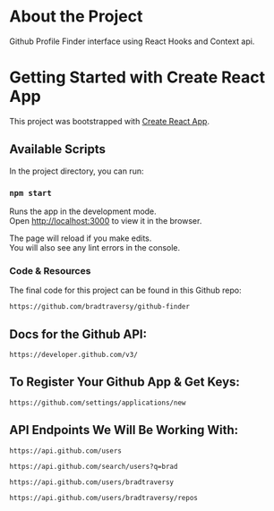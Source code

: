 # About the Project

Github Profile Finder interface using React Hooks and Context api.

# Getting Started with Create React App

This project was bootstrapped with [Create React App](https://github.com/facebook/create-react-app).

## Available Scripts

In the project directory, you can run:

### `npm start`

Runs the app in the development mode.\
Open [http://localhost:3000](http://localhost:3000) to view it in the browser.

The page will reload if you make edits.\
You will also see any lint errors in the console.

### Code & Resources

The final code for this project can be found in this Github repo:

    https://github.com/bradtraversy/github-finder


## Docs for the Github API:

    https://developer.github.com/v3/


## To Register Your Github App & Get Keys:

    https://github.com/settings/applications/new


## API Endpoints We Will Be Working With:

    https://api.github.com/users

    https://api.github.com/search/users?q=brad

    https://api.github.com/users/bradtraversy

    https://api.github.com/users/bradtraversy/repos


